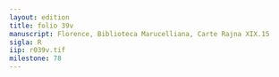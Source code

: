 ```yaml
---
layout: edition
title: folio 39v
manuscript: Florence, Biblioteca Marucelliana, Carte Rajna XIX.15
sigla: R
iip: r039v.tif
milestone: 78
---
```

